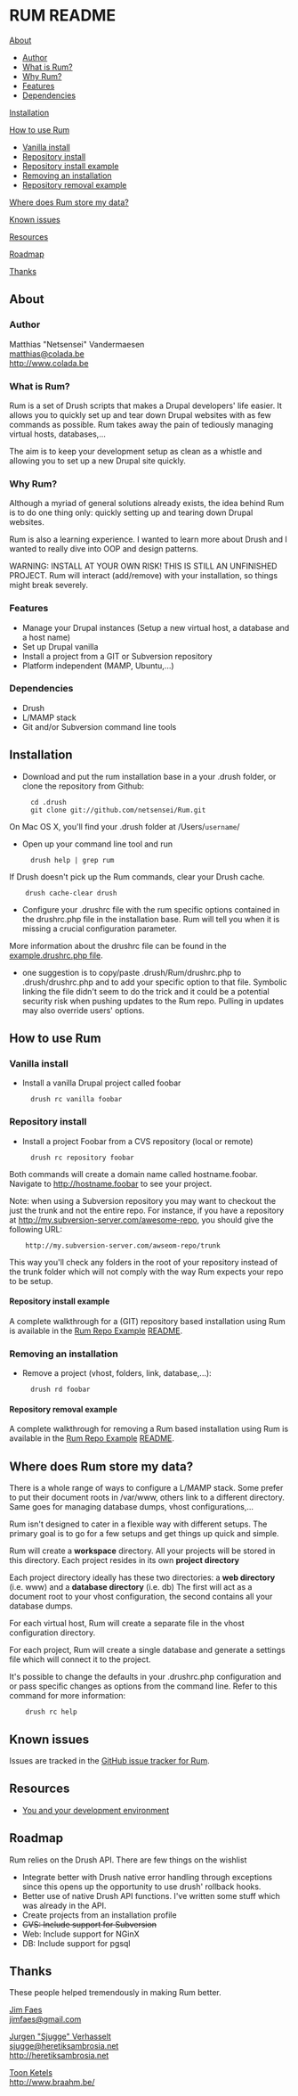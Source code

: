 RUM README
==========

[About](#about)

* [Author](#author)
* [What is Rum?](#what-is-rum)
* [Why Rum?](#why-rum)
* [Features](#features)
* [Dependencies](#dependencies)

[Installation](#installation)

[How to use Rum](#how-to-use-rum)

* [Vanilla install](#vanilla-install)
* [Repository install](#repository-install)
* [Repository install example](#repository-install-example)
* [Removing an installation](#removing-an-installation)
* [Repository removal example](#repository-removal-example)

[Where does Rum store my data?](#where-does-rum-store-my-data)

[Known issues](#known-issues)

[Resources](#resources)

[Roadmap](#roadmap)

[Thanks](#thanks)

About
-----

### Author

Matthias "Netsensei" Vandermaesen<br>
matthias@colada.be<br>
http://www.colada.be<br>


### What is Rum?

Rum is a set of Drush scripts that makes a Drupal developers' life easier.
It allows you to quickly set up and tear down Drupal websites with as few
commands as possible. Rum takes away the pain of tediously managing virtual
hosts, databases,... 

The aim is to keep your development setup as clean as a whistle and allowing you
to set up a new Drupal site quickly.


### Why Rum?

Although a myriad of general solutions already exists, the idea behind Rum is to 
do one thing only: quickly setting up and tearing down Drupal websites.

Rum is also a learning experience. I wanted to learn more about Drush and I wanted
to really dive into OOP and design patterns.

WARNING: INSTALL AT YOUR OWN RISK! THIS IS STILL AN UNFINISHED PROJECT. Rum will
interact (add/remove) with your installation, so things might break severely.


### Features

* Manage your Drupal instances (Setup a new virtual host, a database and a host name)
* Set up Drupal vanilla
* Install a project from a GIT or Subversion repository
* Platform independent (MAMP, Ubuntu,...)

### Dependencies

* Drush
* L/MAMP stack
* Git and/or Subversion command line tools


Installation
------------

* Download and put the rum installation base in a your .drush folder, or clone the repository from Github:

		cd .drush
		git clone git://github.com/netsensei/Rum.git
		
On Mac OS X, you'll find your .drush folder at /Users/<code>username</code>/
		
* Open up your command line tool and run 
 
		drush help | grep rum

If Drush doesn't pick up the Rum commands, clear your Drush cache.

		drush cache-clear drush

* Configure your .drushrc file with the rum specific options contained in the drushrc.php file in the installation base. Rum will tell you when it is missing a crucial configuration parameter.	

More information about the drushrc file can be found in the [example.drushrc.php file](http://drush.ws/examples/example.drushrc.php).

* one suggestion is to copy/paste .drush/Rum/drushrc.php to .drush/drushrc.php and to add your specific option to that file. Symbolic linking the file didn't seem to do the trick and it could be a potential security risk when pushing updates to the Rum repo. Pulling in updates may also override users' options.

How to use Rum
--------------

### Vanilla install

* Install a vanilla Drupal project called foobar

		drush rc vanilla foobar

### Repository install

* Install a project Foobar from a CVS repository (local or remote)

		drush rc repository foobar

Both commands will create a domain name called hostname.foobar. Navigate to
http://hostname.foobar to see your project.

Note: when using a Subversion repository you may want to checkout the just the trunk and not the entire repo.
For instance, if you have a repository at http://my.subversion-server.com/awesome-repo, you should give the following URL:

		http://my.subversion-server.com/awseom-repo/trunk

This way you'll check any folders in the root of your repository instead of the trunk folder which will not comply with the way Rum expects your repo to be setup.

#### Repository install example

A complete walkthrough for a (GIT) repository based installation using Rum is available in the [Rum Repo Example](https://github.com/sjugge/Rum-Repo-Example) [README](https://github.com/sjugge/Rum-Repo-Example#install-using-rum).

### Removing an installation

* Remove a project (vhost, folders, link, database,...):

		drush rd foobar

#### Repository removal example

A complete walkthrough for removing a Rum based installation using Rum is available in the [Rum Repo Example](https://github.com/sjugge/Rum-Repo-Example) [README](https://github.com/sjugge/Rum-Repo-Example#remove-installation-using-rum).

Where does Rum store my data?
-----------------------------

There is a whole range of ways to configure a L/MAMP stack. Some prefer to put their
document roots in /var/www, others link to a different directory. Same goes for managing
database dumps, vhost configurations,...

Rum isn't designed to cater in a flexible way with different setups. The primary goal
is to go for a few setups and get things up quick and simple.

Rum will create a **workspace** directory. All your projects will be stored in this
directory. Each project resides in its own **project directory**

Each project directory ideally has these two directories: a **web directory** (i.e. www)
and a **database directory** (i.e. db) The first will act as a document root to your
vhost configuration, the second contains all your database dumps.

For each virtual host, Rum will create a separate file in the vhost configuration directory.

For each project, Rum will create a single database and generate a settings file which will
connect it to the project.

It's possible to change the defaults in your .drushrc.php configuration and or pass specific
changes as options from the command line. Refer to this command for more information:

		drush rc help

Known issues
------------

Issues are tracked in the [GitHub issue tracker for Rum](https://github.com/netsensei/Rum/issues).

Resources
---------

* [You and your development environment](http://labs.krimson.be/articles/you-and-your-development-environment)


Roadmap
-------

Rum relies on the Drush API. There are few things on the wishlist

* Integrate better with Drush native error handling through exceptions since this
  opens up the opportunity to use drush' rollback hooks.
* Better use of native Drush API functions. I've written some stuff which was already
  in the API.
* Create projects from an installation profile
* ~~CVS: Include support for Subversion~~
* Web: Include support for NGinX
* DB: Include support for pgsql

Thanks
------

These people helped tremendously in making Rum better.

[Jim Faes](https://github.com/30equals)<br>
jimfaes@gmail.com

[Jurgen "Sjugge" Verhasselt](https://github.com/sjugge)<br>
sjugge@heretiksambrosia.net<br>
http://heretiksambrosia.net

[Toon Ketels](https://github.com/toonketels)<br>
http://www.braahm.be/
